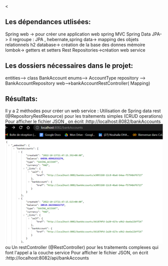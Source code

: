<<title> Création d'un microservice avec sa documentation swagger</title>

<h2>Les dépendances utlisées:</h2>
Spring web -> pour créer une application web spring MVC
Spring Data JPA-> il regroupe  : JPA , hebernate,spring data-> mapping des objets relationnels
h2 database-> création de la base des donnes  mémoire
lombok-> getters et setters
Rest Repositories->création web service

<h2>Les dossiers nécessaires dans le projet:</h2>
entities--> class BankAccount
enums--> AccountType
repository --> BankAccountRepository
web-->bankAccountRestController( Mapping)


<h2>Résultats:</h2>
Il y a 2 méthodes pour créer un web service :
Utilisation de Spring data rest (@RepositoryRestResource) pour les traitements simples (CRUD operations)
Pour afficher le fichier JSON , on écrit :http://localhost:8082/bankAccounts
<img src="Images/dataRest.png">
ou
Un restController (@RestController)
pour les traitements complexes qui font l'appel a la couche service
Pour afficher le fichier JSON, on écrit :http://localhost:8082/api/bankAccounts
